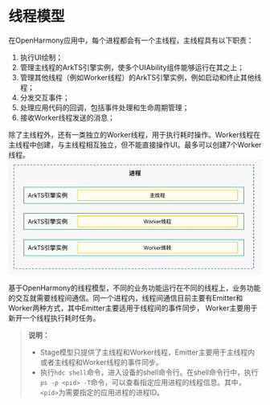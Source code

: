 # 线程模型

在OpenHarmony应用中，每个进程都会有一个主线程，主线程具有以下职责：

1. 执行UI绘制；
2. 管理主线程的ArkTS引擎实例，使多个UIAbility组件能够运行在其之上；
3. 管理其他线程（例如Worker线程）的ArkTS引擎实例，例如启动和终止其他线程；
4. 分发交互事件；
5. 处理应用代码的回调，包括事件处理和生命周期管理；
6. 接收Worker线程发送的消息；

除了主线程外，还有一类独立的Worker线程，用于执行耗时操作。Worker线程在主线程中创建，与主线程相互独立，但不能直接操作UI。最多可以创建7个Worker线程。  
![thread-model-stage](figures/thread-model-stage.png)

基于OpenHarmony的线程模型，不同的业务功能运行在不同的线程上，业务功能的交互就需要线程间通信。同一个进程内，线程间通信目前主要有Emitter和Worker两种方式，其中Emitter主要适用于线程间的事件同步， Worker主要用于新开一个线程执行耗时任务。

> **说明：**
>
> - Stage模型只提供了主线程和Worker线程，Emitter主要用于主线程内或者主线程和Worker线程的事件同步。
> - 执行`hdc shell`命令，进入设备的shell命令行。在shell命令行中，执行`ps -p <pid> -T`命令，可以查看指定应用进程的线程信息。其中，`<pid>`为需要指定的应用进程的进程ID。
